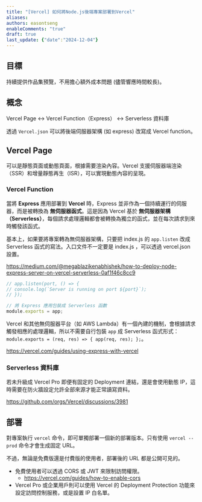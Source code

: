 ```yaml
---
title: "[Vercel] 如何將Node.js後端專案部署到Vercel"
aliases: 
authors: easontseng
enableComments: "true"
draft: true
last_update: {"date":"2024-12-04"}
---
```


## 目標

持續提供作品集預覽，不用擔心額外成本問題 (儘管響應時間較長)。
## 概念

Vercel Page <-> Vercel Function（Express） <-> Serverless 資料庫

透過 `Vercel.json` 可以將後端伺服器架構 (如 express) 改寫成 Vercel function。
## Vercel Page

 可以是靜態頁面或動態頁面，根據需要渲染內容。Vercel 支援伺服器端渲染（SSR）和增量靜態再生（ISR），可以實現動態內容的呈現。
### Vercel Function

當將 **Express** 應用部署到 **Vercel** 時，Express 並非作為一個持續運行的伺服器，而是被轉換為 **無伺服器函式**。這是因為 Vercel 基於 **無伺服器架構（Serverless）**，每個請求處理邏輯都會被轉換為獨立的函式，並在每次請求到來時觸發該函式。

基本上，如果要將專案轉為無伺服器架構，只要把 index.js 的 `app.listen` 改成 Serverless 函式的寫法。入口文件不一定要是 index.js ，可以透過 vercel.json 設置。

https://medium.com/@megablazikenabhishek/how-to-deploy-node-express-server-on-vercel-serverless-0af1f46c8cc9

```js
// app.listen(port, () => { 
// console.log(`Server is running on port ${port}`); 
// }); 

// 將 Express 應用包裝成 Serverless 函數 
module.exports = app;

```

Vercel 和其他無伺服器平台（如 AWS Lambda）有一個內建的機制，會根據請求觸發相應的處理邏輯，所以不需要自行包裝 `app` 成 Serverless 函式形式： `module.exports = (req, res) => { app(req, res); };`。

https://vercel.com/guides/using-express-with-vercel
### Serverless 資料庫

若未升級成 Vercel Pro 即便有固定的 Deployment 連結，還是會使用動態 IP，這時需要在防火牆設定允許全部來源才能正常讀寫資料。

https://github.com/orgs/Vercel/discussions/3981

## 部署

對專案執行 `vercel` 命令，即可單獨部署一個新的部署版本。只有使用 `vercel --prod` 命令才會生成固定 URL。

不過，無論是免費版還是付費版的使用者，部署後的 URL 都是公開可見的。
- 免費使用者可以透過 CORS 或 JWT 來限制訪問權限。
	- https://vercel.com/guides/how-to-enable-cors
- Vercel Pro 或企業用戶則可以使用 Vercel 的 Deployment Protection 功能來設定訪問控制服務，或是設置 IP 白名單。
